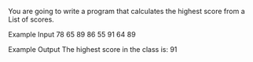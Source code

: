 You are going to write a program that calculates the highest score from a List of scores.

Example Input
78 65 89 86 55 91 64 89

Example Output
The highest score in the class is: 91
